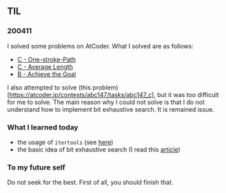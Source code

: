 ## TIL

### 200411

I solved some problems on AtCoder. What I solved are as follows:

- [C - One-stroke-Path](https://atcoder.jp/contests/abc054/submissions/11747246)
- [C - Average Length](https://atcoder.jp/contests/abc145/submissions/11743428)
- [B - Achieve the Goal](https://atcoder.jp/contests/abc151/submissions/11741278)

I also attempted to solve (this problem)[https://atcoder.jp/contests/abc147/tasks/abc147_c], but it was too difficult for me to solve. The main reason why I could not solve is that I do not understand how to implement bit exhaustive search. It is remained issue.

### What I learned today

- the usage of `itertools` (see [here](https://github.com/pullmay/Algorithms/blob/master/itertools.py))
- the basic idea of bit exhaustive search (I read this [article](https://qiita.com/gogotealove/items/11f9e83218926211083a))

### To my future self

Do not seek for the best. First of all, you should finish that.
